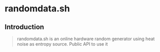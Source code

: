 # randomdata.sh

## Introduction

> randomdata.sh is an online hardware random generator using heat noise as entropy source.
> Public API to use it
